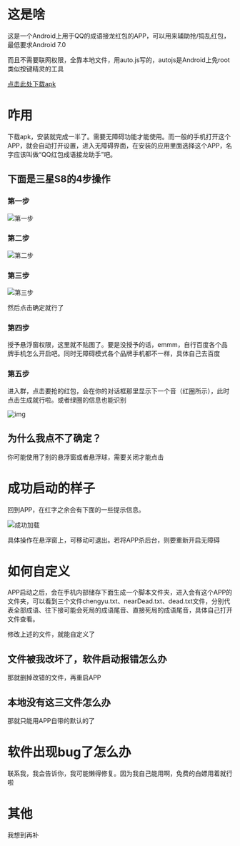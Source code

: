 # 这是啥

这是一个Android上用于QQ的成语接龙红包的APP，可以用来辅助抢/捣乱红包，最低要求Android 7.0

而且不需要联网权限，全靠本地文件，用auto.js写的，autojs是Android上免root类似按键精灵的工具

[点击此处下载apk](https://github.com/sleepybear1113/QQ-red-packet-idiom-solitaire-assistant/raw/master/QQ%E7%BA%A2%E5%8C%85%E6%88%90%E8%AF%AD%E6%8E%A5%E9%BE%99%E5%8A%A9%E6%89%8B_v2.0.5.apk)



# 咋用

下载apk，安装就完成一半了。需要无障碍功能才能使用。而一般的手机打开这个APP，就会自动打开设置，进入无障碍界面，在安装的应用里面选择这个APP，名字应该叫做“QQ红包成语接龙助手”吧。

## 下面是三星S8的4步操作

### 第一步

![第一步](https://raw.githubusercontent.com/sleepybear1113/QQ-red-packet-idiom-solitaire-assistant/master/imgs/001.jpg)

### 第二步

![第二步](https://raw.githubusercontent.com/sleepybear1113/QQ-red-packet-idiom-solitaire-assistant/master/imgs/002.jpg)

### 第三步

![第三步](https://raw.githubusercontent.com/sleepybear1113/QQ-red-packet-idiom-solitaire-assistant/master/imgs/003.jpg)

然后点击确定就行了

### 第四步

授予悬浮窗权限，这里就不贴图了。要是没授予的话，emmm，自行百度各个品牌手机怎么开启吧。同时无障碍模式各个品牌手机都不一样，具体自己去百度

### 第五步

进入群，点击要抢的红包，会在你的对话框那里显示下一个音（红圈所示），此时点击生成就行啦。或者绿圈的信息也能识别

![img](https://raw.githubusercontent.com/sleepybear1113/QQ-red-packet-idiom-solitaire-assistant/master/imgs/005.jpg)

## 为什么我点不了确定？

你可能使用了别的悬浮窗或者悬浮球，需要关闭才能点击

# 成功启动的样子

回到APP，在红字之余会有下面的一些提示信息。

![成功加载](https://raw.githubusercontent.com/sleepybear1113/QQ-red-packet-idiom-solitaire-assistant/master/imgs/004.jpg)

具体操作在悬浮窗上，可移动可退出。若将APP杀后台，则要重新开启无障碍

# 如何自定义

APP启动之后，会在手机内部储存下面生成一个脚本文件夹，进入会有这个APP的文件夹，可以看到三个文件chengyu.txt、nearDead.txt、dead.txt文件，分别代表全部成语、往下接可能会死局的成语尾音、直接死局的成语尾音，具体自己打开文件查看。

修改上述的文件，就能自定义了

## 文件被我改坏了，软件启动报错怎么办

那就删掉改错的文件，再重启APP

## 本地没有这三文件怎么办

那就只能用APP自带的默认的了

# 软件出现bug了怎么办

联系我，我会告诉你，我可能懒得修复。因为我自己能用啊，免费的白嫖用着就行啦

# 其他

我想到再补

